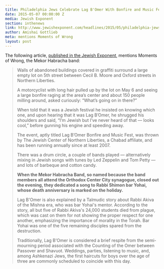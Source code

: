 ```yaml
---
title: Philadelphia Jews Celebrate Lag B'Omer With Bonfire and Music Fest
date: 2015-05-07 00:00:00 Z
media: Jewish Exponent
section: inthenews
link: http://www.jewishexponent.com/headlines/2015/05/philadelphia-jews-celebrate-lag-bomer-with-bonfire-and-music-fest
author: Amishai Gottlieb
meta: mentions Moments of Wrong
layout: post
---
```


The following article, [published in the Jewish Exponent](http://www.jewishexponent.com/headlines/2015/05/philadelphia-jews-celebrate-lag-bomer-with-bonfire-and-music-fest), mentions Moments of Wrong, the Mekor Habracha band:

>Walls of abandoned buildings covered in graffiti surround a large empty lot on 5th street between Cecil B. Moore and Oxford streets in Northern Liberties.
>
>A motorcyclist with long hair pulled up by the lot on May 6 and seeing a large bonfire raging at the area’s center and about 150 people milling around,  asked curiously: “What’s going on in there?”
>
>When told that it was a Jewish festival he insisted on knowing which one, and upon hearing that it was Lag B’Omer, he shrugged his shoulders and said, “I’m Jewish but I’ve never heard of that — looks cool,” before gunning his engine and speeding away.
>
>The event, aptly titled Lag B’Omer Bonfire and Music Fest, was thrown by The Jewish Center of Northern Liberties, a Chabad affiliate, and has been running annually since at least 2007.
>
>There was a drum circle, a couple of bands played — alternatively mixing in Jewish songs with tunes by Led Zeppelin and Tom Petty — and lots of barbeque and cotton candy.
>
>**When the Mekor Habracha Band, so named because the band members all attend the Orthodox Center City synagogue, closed out the evening, they dedicated a song to Rabbi Shimon bar Yohai, whose death anniversary is marked on the holiday.**
>
>Lag B'Omer is also explained by a Talmudic story about Rabbi Akiva of the Mishna era, who was bar Yohai's mentor. According to the story, all but five of Rabbi Akiva's 24,000 students died from plague, which was cast on them for not showing the proper respect for one another, emphasizing the importance of morality in the Torah. Bar Yohai was one of the five remaining disciples spared from the destruction.
>
>Traditionally, Lag B'Omer is considered a brief respite from the semi-mourning period associated with the Counting of the Omer between Passover and Shavuot. Weddings, parties, listening to music, and, among Ashkenazi Jews, the first haircuts for boys over the age of three are commonly scheduled to coincide with this day.
